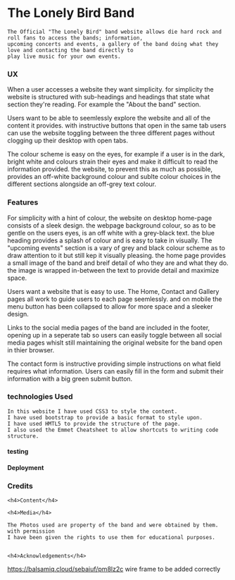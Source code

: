 <h1>The Lonely Bird Band</h1>

    The Official "The Lonely Bird" band website allows die hard rock and roll fans to access the bands; information, 
    upcoming concerts and events, a gallery of the band doing what they love and contacting the band directly to 
    play live music for your own events. 

<h3>UX</h3>

When a user accesses a website they want simplicity. for simplicity the website is structured with sub-headings and headings that 
state what section they're reading. For example the "About the band" section. 

Users want to be able to seemlessly explore the website and all of the content it provides. with instructive buttons that open in the same tab
users can use the website toggling between the three different pages without clogging up their desktop with open tabs.

The colour scheme is easy on the eyes, for example if a user is in the dark, bright white and colours strain their eyes and make it 
difficult to read the information provided. the website, to prevent this as much as possible, provides an off-white background colour  and sublte
colour choices in the different sections alongside an off-grey text colour. 

<h3>Features</h3>

For simplicity with a hint of colour, the website on desktop home-page consists of a sleek design. the webpage background colour, so as to be gentle 
on the users eyes, is an off white with a grey-black text. the blue heading provides a splash of colour and is easy to take in visually.
The "upcoming events" section is a vary of grey and black colour scheme as to draw attention to it but still kep it visually pleasing.
the home page provides a small image of the band and breif detail of who they are and what they do. the image is wrapped in-between the text to provide detail and maximize space.

Users want a website that is easy to use. The Home, Contact and Gallery pages all work to guide users to each page seemlessly. and on mobile the menu button 
has been collapsed to allow for more space and a sleeker design. 

Links to the social media pages of the band are included in the footer, opening up in a seperate tab so users can easily toggle between all
social media pages whislt still maintaining the original website for the band open in thier browser.

The contact form is instructive providing simple instructions on what field requires what information. Users can easily fill in the
form and submit their information with a big green submit button.

<h3>technologies Used</h3>

    In this website I have used CSS3 to style the content. 
    I have used bootstrap to provide a basic format to style upon.
    I have used HMTL5 to provide the structure of the page.
    I also used the Emmet Cheatsheet to allow shortcuts to writing code structure.


<h4>testing</h4>



<h4>Deployment</h4>


<h3>Credits</h3>

    <h4>Content</h4>

    <h4>Media</h4>

    The Photos used are property of the band and were obtained by them. with permission 
    I have been given the rights to use them for educational purposes.


    <h4>Acknowledgements</h4>


https://balsamiq.cloud/sebaiuf/pm8lz2c wire frame to be added correctly


